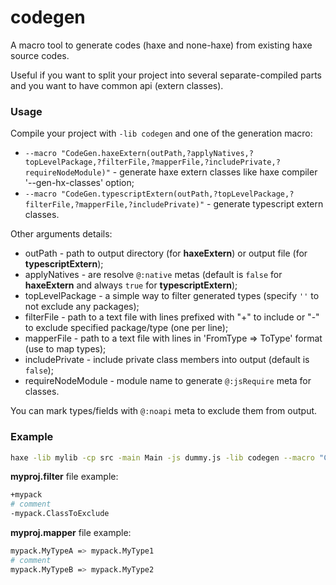 # codegen #

A macro tool to generate codes (haxe and none-haxe) from existing haxe source codes.

Useful if you want to split your project into several separate-compiled parts and you want to have common api (extern classes).

### Usage ###
Compile your project with `-lib codegen` and one of the generation macro:

 * `--macro "CodeGen.haxeExtern(outPath,?applyNatives,?topLevelPackage,?filterFile,?mapperFile,?includePrivate,?requireNodeModule)"` - generate haxe extern classes like haxe compiler '--gen-hx-classes' option;
 * `--macro "CodeGen.typescriptExtern(outPath,?topLevelPackage,?filterFile,?mapperFile,?includePrivate)"` - generate typescript extern classes.

Other arguments details:

 * outPath - path to output directory (for **haxeExtern**) or output file (for **typescriptExtern**);
 * applyNatives - are resolve `@:native` metas (default is `false` for **haxeExtern** and always `true` for **typescriptExtern**);
 * topLevelPackage - a simple way to filter generated types (specify `''` to not exclude any packages);
 * filterFile - path to a text file with lines prefixed with "+" to include or "-" to exclude specified package/type (one per line);
 * mapperFile - path to a text file with lines in 'FromType => ToType' format (use to map types);
 * includePrivate - include private class members into output (default is `false`);
 * requireNodeModule - module name to generate `@:jsRequire` meta for classes.

You can mark types/fields with `@:noapi` meta to exclude them from output.
 
### Example ###
```bash
haxe -lib mylib -cp src -main Main -js dummy.js -lib codegen --macro "CodeGen.haxeExtern('hxclasses','','myproj.filter','myproj.mapper')" 
```

**myproj.filter** file example:
```bash
+mypack
# comment
-mypack.ClassToExclude
```

**myproj.mapper** file example:
```bash
mypack.MyTypeA => mypack.MyType1
# comment
mypack.MyTypeB => mypack.MyType2

```